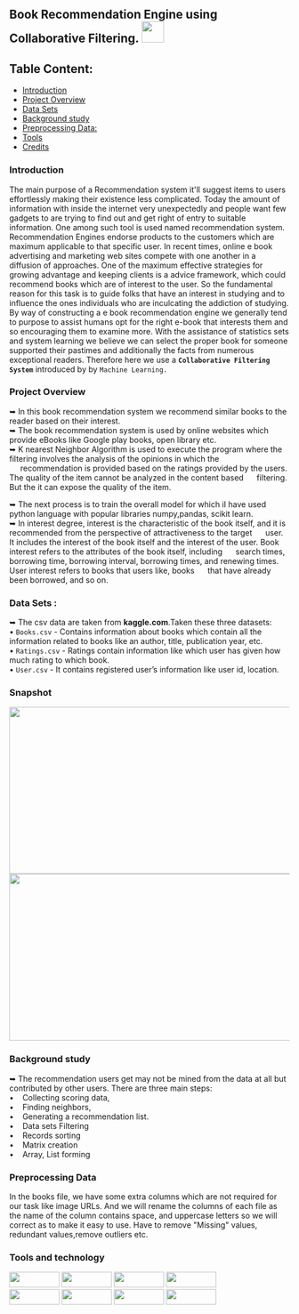 ## Book Recommendation Engine using Collaborative Filtering. <img src="https://user-images.githubusercontent.com/125151906/224496762-9150fdb0-e860-4f11-b4da-27202fdb154d.png" width="40px;" height="38px;">

## Table Content:
- [Introduction](https://awesomeopensource.com/project/elangosundar/awesome-README-templates)
- [Project Overview](https://awesomeopensource.com/project/elangosundar/awesome-README-templates)
- [Data Sets](https://awesomeopensource.com/project/elangosundar/awesome-README-templates)
- [Background study](https://awesomeopensource.com/project/elangosundar/awesome-README-templates)
- [Preprocessing Data:](https://awesomeopensource.com/project/elangosundar/awesome-README-templates)
- [Tools](https://awesomeopensource.com/project/elangosundar/awesome-README-templates)
- [Credits](https://awesomeopensource.com/project/elangosundar/awesome-README-templates)

### Introduction 
The main purpose of a Recommendation system it'll suggest items to users effortlessly making their existence less complicated. Today the amount of information with inside the internet very unexpectedly and people want few gadgets to are trying to find out and get right of entry to suitable information. One among such tool is used named recommendation system. Recommendation Engines endorse products to the customers which are maximum applicable to that specific user. In recent times, online e book advertising and marketing web sites compete with one another in a diffusion of approaches. One of the maximum effective strategies for growing advantage and keeping clients is a advice framework, which could recommend books which are of interest to the user. So the fundamental reason for this task is to guide folks that have an interest in studying and to influence the ones individuals who are inculcating the addiction of studying. By way of constructing a e book recommendation engine we generally tend to purpose to assist humans opt for the right e-book that interests them and so encouraging them to examine more. With the assistance of statistics sets and system learning we believe we can select the proper book for someone supported their pastimes and additionally the facts from numerous exceptional readers. Therefore here we use a <code><b>Collaborative Filtering System</b></code> introduced by by <code>Machine Learning.</code>

### Project Overview
➥	In this book recommendation system we recommend similar books to the reader based on their interest.<br>
➥	The book recommendation system is used by online websites which provide eBooks like Google play books, open library etc.<br>
➥	K nearest Neighbor Algorithm is used to execute the program where the filtering involves the analysis of the opinions in which the &nbsp;&nbsp;&nbsp;&nbsp;&nbsp;recommendation is provided based on the ratings provided by the users. The quality of the item cannot be analyzed in the content based  &nbsp;&nbsp;&nbsp;&nbsp;&nbsp;filtering. But the it can expose the quality of the item.<br>

➥ The next process is to train the overall model for which iI have used python language with popular libraries numpy,pandas, scikit learn.   
➥ In interest degree, interest is the characteristic of the book itself, and it is recommended from the perspective of attractiveness to the target &nbsp;&nbsp;&nbsp;&nbsp;&nbsp;user. It includes the interest of the book itself and the interest of the user. Book interest refers to the attributes of the book itself, including &nbsp;&nbsp;&nbsp;&nbsp;&nbsp;search times, borrowing time, borrowing interval, borrowing times, and renewing times. User interest refers to books that users like, books &nbsp;&nbsp;&nbsp;&nbsp;&nbsp;that have already been borrowed, and so on.
### Data Sets :
➥	The csv data are taken from <b>kaggle.com</b>.Taken these three datasets:<br>
       • <code>Books.csv</code> - Contains information about books which contain all the information related to books like an author, title, publication year, etc.<br>• <code>Ratings.csv</code> - Ratings contain information like which user has given how much rating to which book.<br>•  <code>User.csv</code> - It contains registered user’s information like user id, location.
      
### Snapshot
<img src="https://user-images.githubusercontent.com/125151906/224801174-24a6fe66-a46d-4b98-9b3e-6f81483132c1.png" width="600px;" height="300px;">
<img src="https://user-images.githubusercontent.com/125151906/225389134-6bb352b1-0e92-4192-b4a4-4b3b63cd5a47.png" width="600px;" height="300px;">


### Background study   
➥ The recommendation users get may not be mined from the data at all but contributed by other users. There are three main steps:<br>
• &nbsp;&nbsp;	Collecting scoring data, <br>
• &nbsp;&nbsp;	Finding neighbors, <br>
• &nbsp;&nbsp;	Generating a recommendation list.<br>
• &nbsp;&nbsp;	Data sets Filtering<br>
• &nbsp;&nbsp;	Records sorting<br>
• &nbsp;&nbsp;	Matrix creation<br>
• &nbsp;&nbsp;	Array, List forming<br>

### Preprocessing Data 
In the books file, we have some extra columns which are not required for our task like image URLs. And we will rename the columns of each file as the name of the column contains space, and uppercase letters so we will correct as to make it easy to use.
Have to remove "Missing" values, redundant values,remove outliers etc.

### Tools and technology
<p>
<img src="https://img.shields.io/badge/python-3670A0?style=flat-square&logo=python&logoColor=ffdd54" width="90px;" height="28px;">
<img src="https://img.shields.io/badge/flask-%23000.svg?style=flat-square&logo=flask&logoColor=white" width="90px;" height="28px;">
<img src="https://img.shields.io/badge/numpy-%23013243.svg?style=flat-square&logo=numpy&logoColor=white" width="90px;" height="28px;">
<img src="https://img.shields.io/badge/pandas-%23150458.svg?style=flat-square&logo=pandas&logoColor=white" width="90px;" height="28px;"><br>
<img src="https://user-images.githubusercontent.com/125151906/224793907-d220b199-f846-460a-a58c-863a7eafd9d1.png" width="90px;" height="28px;">
<img src="https://user-images.githubusercontent.com/125151906/224793390-61b56d1a-0068-4ec6-9f24-dcb750ee1070.png" width="90px;" height="28px;">
<img src="https://user-images.githubusercontent.com/125151906/224798237-35e56356-6e78-4c31-bbae-f9f7f46f6bc2.png" width="90px;" height="28px;">
<img src="https://img.shields.io/badge/bootstrap-%23563D7C.svg?style=flat-square&logo=bootstrap&logoColor=white" width="90px;" height="28px;">
</p>





